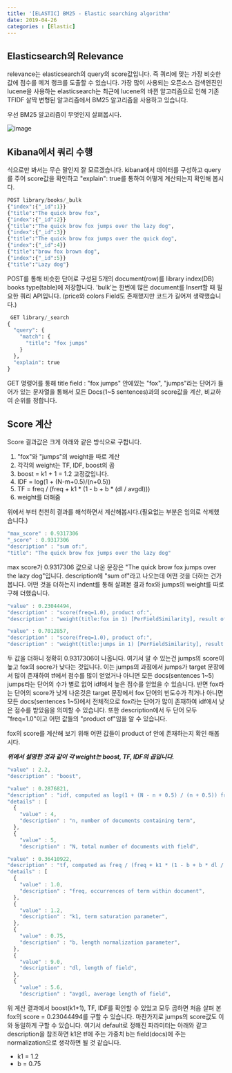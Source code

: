 ```yaml
---
title: '[ELASTIC] BM25 - Elastic searching algorithm'
date: 2019-04-26
categories : [Elastic]
---
```


## Elasticsearch의 Relevance

relevance는 elasticsearch의 query의 score값입니다. 즉 쿼리에 맞는 가장 비슷한 값에 점수를 메겨 랭크를 도출할 수 있습니다. 가장 많이 사용되는 오픈소스 검색엔진인 lucene을 사용하는 elasticsearch는 최근에 lucene의 바뀐 알고리즘으로 인해 기존 TFIDF 살짝 변형된 알고리즘에서 BM25 알고리즘을 사용하고 있습니다.

우선 BM25 알고리즘이 무엇인지 살펴봅시다.

![image](https://user-images.githubusercontent.com/48308562/56791747-ce502580-6842-11e9-906c-aac9af9077dc.png)

## Kibana에서 쿼리 수행

식으로만 봐서는 무슨 말인지 잘 모르겠습니다. kibana에서 데이터를 구성하고 query를 주어 score값을 확인하고 "explain": true를 통하여 어떻게 계산되는지 확인해 봅시다.

```python
POST library/books/_bulk
{"index":{"_id":1}}
{"title":"The quick brow fox",
{"index":{"_id":2}}
{"title":"The quick brow fox jumps over the lazy dog",
{"index":{"_id":3}}
{"title":"The quick brow fox jumps over the quick dog",
{"index":{"_id":4}}
{"title":"brow fox brown dog",
{"index":{"_id":5}}
{"title":"Lazy dog"}
```

POST를 통해 비슷한 단어로 구성된 5개의 document(row)를 library index(DB) books type(table)에 저장합니다. 'bulk'는 한번에 많은 document를 Insert할 때 필요한 쿼리 API입니다. (price와 colors Field도 존재했지만 코드가 길어져 생략했습니다.)

```python
 GET library/_search
{
  "query": {
    "match": {
      "title": "fox jumps"
    }
  },
  "explain": true
}
```

GET 명령어를 통해 title field : "fox jumps" 안에있는 "fox", "jumps"라는 단어가 들어가 있는 문자열을 통해서 모든 Docs(1~5 sentences)과의 score값을 계산, 비교하여 순위를 정합니다.

## Score 계산

Score 결과값은 크게 아래와 같은 방식으로 구합니다.

  1. "fox"와 "jumps"의 weight을 따로 계산
  2. 각각의 weight는 TF, IDF, boost의 곱
  3. boost = k1 + 1 = 1.2 고정값입니다.
  3. IDF = log(1 + (N-m+0.5)/(n+0.5))
  4. TF = freq / (freq + k1 * (1 - b + b * (dl / avgdl)))
  5. weight를 더해줌

위에서 부터 천천히 결과를 해석하면서 계산해봅시다.(필요없는 부분은 임의로 삭제했습니다.)

```javascript
"max_score" : 0.9317306
"_score" : 0.9317306
"description" : "sum of:",
"title": "The quick brow fox jumps over the lazy dog"
```

max score가 0.9317306 값으로 나온 문장은 "The quick brow fox jumps over the lazy dog"입니다.
description에 "sum of"라고 나오는데 어떤 것을 더하는 건가 봅니다. 어떤 것을 더하는지 indent를 통해 살펴본 결과 fox와 jumps의 weight를 따로 구해 더했습니다.

```javascript
"value" : 0.23044494,
"description" : "score(freq=1.0), product of:",
"description" : "weight(title:fox in 1) [PerFieldSimilarity], result of:",
```

```javascript
"value" : 0.7012857,
"description" : "score(freq=1.0), product of:",
"description" : "weight(title:jumps in 1) [PerFieldSimilarity], result of:",
```

두 값을 더하니 정확히 0.9317306이 나옵니다. 여기서 알 수 있는건 jumps의 score이 높고 fox의 socre가 낮다는 것입니다. 이는 jumps의 과점에서 jumps가 target 문장에서 많이 존재하여 tf에서 점수를 많이 얻었거나 아니면 모든 docs(sentences 1~5) jumps라는 단어의 수가 별로 없어 idf에서 높은 점수를 얻었을 수 있습니다. 반면 fox라는 단어의 score가 낮게 나온것은 target 문장에서 fox 단어의 빈도수가 적거나 아니면 모든 docs(sentences 1~5)에서 전체적으로 fox라는 단어가 많이 존재하여 idf에서 낮은 점수를 받았음을 의미할 수 있습니다. 또한 description에서 두 단어 모두 "freq=1.0"이고 어떤 값들의 "product of"임을 알 수 있습니다.

fox의 score를 계산해 보기 위해 어떤 값들이 product of 안에 존재하는지 확인 해봅시다.

___위에서 설명한 것과 같이 각 weight는 boost, TF, IDF의 곱입니다.___

```javascript
"value" : 2.2,
"description" : "boost",

"value" : 0.2876821,
"description" : "idf, computed as log(1 + (N - n + 0.5) / (n + 0.5)) from:",
"details" : [
  {
    "value" : 4,
    "description" : "n, number of documents containing term",
  },
  {
    "value" : 5,
    "description" : "N, total number of documents with field",

"value" : 0.36410922,
"description" : "tf, computed as freq / (freq + k1 * (1 - b + b * dl / avgdl)) from:",
"details" : [
  {
    "value" : 1.0,
    "description" : "freq, occurrences of term within document",
  },
  {
    "value" : 1.2,
    "description" : "k1, term saturation parameter",
  },
  {
    "value" : 0.75,
    "description" : "b, length normalization parameter",
  },
  {
    "value" : 9.0,
    "description" : "dl, length of field",
  },
  {
    "value" : 5.6,
    "description" : "avgdl, average length of field",
```

위 계산 결과에서 boost(k1+1), TF, IDF를 확인할 수 있었고 모두 곱하면 처음 살펴 본 fox의 score = 0.23044494를 구할 수 있습니다. 마찬가지로 jumps의 score값도 이와 동일하게 구할 수 있습니다. 여기서 default로 정해진 파라미터는 아래와 같고 description을 참조하면 k1은 tf에 주는 가중치 b는 field(docs)에 주는 normalization으로 생각하면 될 것 같습니다.
  - k1 = 1.2
  - b = 0.75
